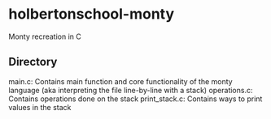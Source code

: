 # holbertonschool-monty
Monty recreation in C
## Directory
main.c: Contains main function and core functionality of the monty language
(aka interpreting the file line-by-line with a stack)
operations.c: Contains operations done on the stack
print_stack.c: Contains ways to print values in the stack

